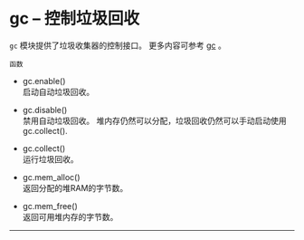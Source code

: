 # **gc** – 控制垃圾回收
`gc` 模块提供了垃圾收集器的控制接口。
更多内容可参考  [gc](https://docs.python.org/3.5/library/gc.html#module-gc) 。

`函数`

- gc.enable()  
  启动自动垃圾回收。

- gc.disable()  
  禁用自动垃圾回收。 堆内存仍然可以分配，垃圾回收仍然可以手动启动使用 gc.collect().

- gc.collect()  
  运行垃圾回收。

- gc.mem_alloc()  
  返回分配的堆RAM的字节数。

- gc.mem_free()  
  返回可用堆内存的字节数。

----------